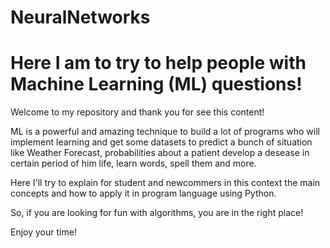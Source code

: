 # NeuralNetworks

# Here I am to try to help people with Machine Learning (ML) questions!

Welcome to my repository and thank you for see this content!

ML is a powerful and amazing technique to build a lot of programs who will implement learning and get some datasets to predict a bunch of situation
like Weather Forecast, probabilities about a patient develop a desease in certain period of him life, learn words, spell them and more.

Here I'll try to explain for student and newcommers in this context the main concepts and how to apply it in program language using Python.

So, if you are looking for fun with algorithms, you are in the right place!

Enjoy your time!
